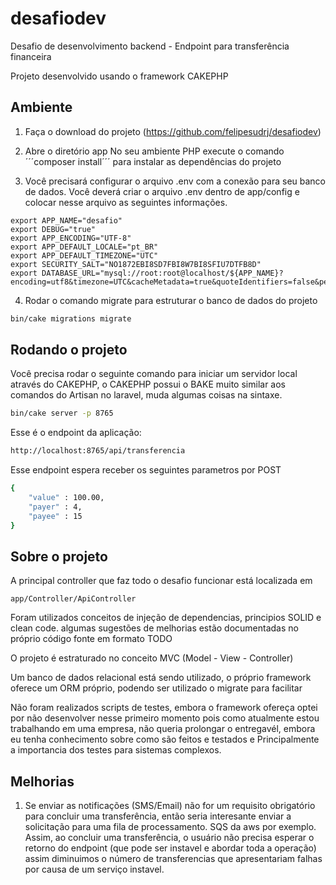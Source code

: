 # desafiodev
Desafio de desenvolvimento backend - Endpoint para transferência financeira

Projeto desenvolvido usando o framework CAKEPHP

## Ambiente
1. Faça o download do projeto (https://github.com/felipesudrj/desafiodev)

2. Abre o diretório app No seu ambiente PHP execute o comando ´´´composer install´´´ para instalar as dependências do projeto

3. Você precisará configurar o arquivo .env com a conexão para seu banco de dados. Você deverá criar o arquivo .env dentro de app/config e colocar nesse arquivo as seguintes informações.

```
export APP_NAME="desafio"
export DEBUG="true"
export APP_ENCODING="UTF-8"
export APP_DEFAULT_LOCALE="pt_BR"
export APP_DEFAULT_TIMEZONE="UTC"
export SECURITY_SALT="NO1872EBI8SD7FBI8W7BI8SFIU7DTFB8D"
export DATABASE_URL="mysql://root:root@localhost/${APP_NAME}?encoding=utf8&timezone=UTC&cacheMetadata=true&quoteIdentifiers=false&persistent=false"
```

4. Rodar o comando migrate para estruturar o banco de dados do projeto

```bash
bin/cake migrations migrate
```

## Rodando o projeto
Você precisa rodar o seguinte comando para iniciar um servidor local através do CAKEPHP, o CAKEPHP possui o BAKE muito similar aos comandos do Artisan no laravel, muda algumas coisas na sintaxe.

```bash
bin/cake server -p 8765
```

Esse é o endpoint da aplicação: 

```bash
http://localhost:8765/api/transferencia
```

Esse endpoint espera receber os seguintes parametros por POST

```bash
{
    "value" : 100.00,
    "payer" : 4,
    "payee" : 15
}
```

## Sobre o projeto

A principal controller que faz todo o desafio funcionar está localizada em 
```
app/Controller/ApiController
```

Foram utilizados conceitos de injeção de dependencias, principios SOLID e clean code.
algumas sugestões de melhorias estão documentadas no próprio código fonte em formato TODO

O projeto é estraturado no conceito MVC (Model - View - Controller)

Um banco de dados relacional está sendo utilizado, o próprio framework oferece um ORM próprio, podendo ser utilizado o migrate para facilitar 

Não foram realizados scripts de testes, embora o framework ofereça optei por não desenvolver nesse primeiro momento pois como atualmente estou trabalhando em uma empresa, não queria prolongar o entregavél, embora eu tenha conhecimento sobre como são feitos e testados e Principalmente a importancia dos testes para sistemas complexos.


## Melhorias
1. Se enviar as notificações (SMS/Email) não for um requisito obrigatório para concluir uma transferência, então seria interesante
enviar a solicitação para uma fila de processamento. SQS da aws por exemplo. Assim, ao concluir uma transferência, o usuário não precisa esperar o retorno do endpoint (que pode ser instavel e abordar toda a operação) assim diminuimos o número de transferencias que apresentariam falhas por causa de um serviço instavel.



